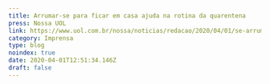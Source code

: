 ```yaml
---
title: Arrumar-se para ficar em casa ajuda na rotina da quarentena
press: Nossa UOL
link: https://www.uol.com.br/nossa/noticias/redacao/2020/04/01/se-arrumar-para-ficar-em-casa-na-quarentena-esta-longe-de-ser-futilidade.htm
category: Imprensa
type: blog
noindex: true
date: 2020-04-01T12:51:34.146Z
draft: false
---
```

